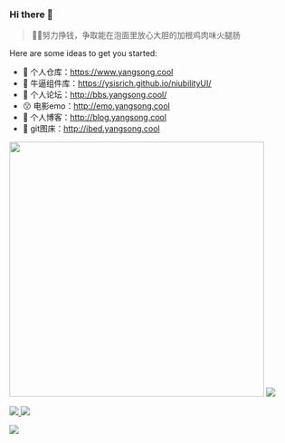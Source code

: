 ### Hi there 👋


> 🤪🤪努力挣钱，争取能在泡面里放心大胆的加根鸡肉味火腿肠

Here are some ideas to get you started:

- 🔭 个人仓库：https://www.yangsong.cool
- 🌱 牛逼组件库：https://ysisrich.github.io/niubilityUI/
- 👯 个人论坛：http://bbs.yangsong.cool/
- 😗 电影emo：http://emo.yangsong.cool
- 🤔 个人博客：http://blog.yangsong.cool
- 📆 git图床：http://ibed.yangsong.cool


<p align="left">
    <img  style="width:450px;" src="https://github-readme-stats.vercel.app/api?username=ysisrich&hide_title=true&locale=cn&show_icons=true&line_height=22&hide_border=true&bg_color=DEG,#FA8BFF,#2BD2FF,#2BFF88" />
    <img  src="https://github-readme-stats.vercel.app/api/top-langs/?username=ysisrich&layout=compact&theme=tokyonight&hide_title=true&hide_border=true" />
</p>

<p align="left">
    <a class="a-hover" href="https://github.com/ysisrich/niubilityUI">
      <img  src="https://github-readme-stats.vercel.app/api/pin/?username=ysisrich&repo=emo&theme=tokyonight&hide_border=true" />
    </a>
    <a class="a-hover" href="https://github.com/ysisrich/personal-navigation">
      <img  src="https://github-readme-stats.vercel.app/api/pin/?username=ysisrich&repo=picture-bed&theme=tokyonight&hide_border=true" />
    </a>
</p>

<img  src="https://cdn.jsdelivr.net/gh/ysisrich/Assets/readme/readme.gif" />
